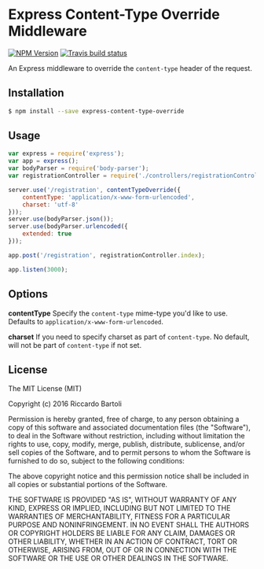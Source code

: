 # Express Content-Type Override Middleware

[![NPM Version](https://img.shields.io/npm/v/express-content-type-override.svg)](https://travis-ci.org/rbartoli/express-content-type-override)
[![Travis build status](https://travis-ci.org/rbartoli/express-content-type-override.png?branch=master)](https://npmjs.org/package/express-content-type-override)

An Express middleware to override the `content-type` header of the request.

## Installation

```bash
$ npm install --save express-content-type-override
```

## Usage

```javascript
var express = require('express');
var app = express();
var bodyParser = require('body-parser');
var registrationController = require('./controllers/registrationController');

server.use('/registration', contentTypeOverride({
    contentType: 'application/x-www-form-urlencoded',
    charset: 'utf-8'
}));
server.use(bodyParser.json());
server.use(bodyParser.urlencoded({
    extended: true
}));

app.post('/registration', registrationController.index);

app.listen(3000);
```

## Options
**contentType**
Specify the `content-type` mime-type you'd like to use. Defaults to `application/x-www-form-urlencoded`.

**charset**
If you need to specify charset as part of `content-type`. No default, will not be part of `content-type` if not set.

## License
The MIT License (MIT)

Copyright (c) 2016 Riccardo Bartoli

Permission is hereby granted, free of charge, to any person obtaining a copy of this software and associated documentation files (the "Software"), to deal in the Software without restriction, including without limitation the rights to use, copy, modify, merge, publish, distribute, sublicense, and/or sell copies of the Software, and to permit persons to whom the Software is furnished to do so, subject to the following conditions:

The above copyright notice and this permission notice shall be included in all copies or substantial portions of the Software.

THE SOFTWARE IS PROVIDED "AS IS", WITHOUT WARRANTY OF ANY KIND, EXPRESS OR IMPLIED, INCLUDING BUT NOT LIMITED TO THE WARRANTIES OF MERCHANTABILITY, FITNESS FOR A PARTICULAR PURPOSE AND NONINFRINGEMENT. IN NO EVENT SHALL THE AUTHORS OR COPYRIGHT HOLDERS BE LIABLE FOR ANY CLAIM, DAMAGES OR OTHER LIABILITY, WHETHER IN AN ACTION OF CONTRACT, TORT OR OTHERWISE, ARISING FROM, OUT OF OR IN CONNECTION WITH THE SOFTWARE OR THE USE OR OTHER DEALINGS IN THE SOFTWARE.
